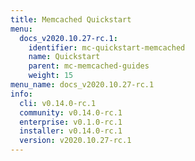 ```yaml
---
title: Memcached Quickstart
menu:
  docs_v2020.10.27-rc.1:
    identifier: mc-quickstart-memcached
    name: Quickstart
    parent: mc-memcached-guides
    weight: 15
menu_name: docs_v2020.10.27-rc.1
info:
  cli: v0.14.0-rc.1
  community: v0.14.0-rc.1
  enterprise: v0.1.0-rc.1
  installer: v0.14.0-rc.1
  version: v2020.10.27-rc.1
---
```


